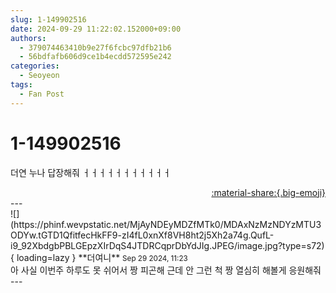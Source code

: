 ```yaml
---
slug: 1-149902516
date: 2024-09-29 11:22:02.152000+09:00
authors:
  - 379074463410b9e27f6fcbc97dfb21b6
  - 56bdfafb606d9ce1b4ecdd572595e242
categories:
  - Seoyeon
tags:
  - Fan Post
---
```


# 1-149902516

<div class="post-container" markdown="1">
<div class="content-container md-sidebar__scrollwrap" markdown="1">

더연 누나 답장해줘 ㅓㅓㅓㅓㅓㅓㅓㅓㅓㅓㅓ

</div>
</div>

<div style="text-align: right;" markdown="1">
<a href="https://weverse.io/fromis9/fanpost/1-149902516" style="text-align: right;">:material-share:{.big-emoji}</a>
</div>
---

<div class="comments-container md-sidebar__scrollwrap" markdown="1">
<div class="comment" markdown="1">
<div class='id-container' markdown="1">
![](https://phinf.wevpstatic.net/MjAyNDEyMDZfMTk0/MDAxNzMzNDYzMTU3ODYw.tGTD1QfitfecHkFF9-zI4fL0xnXf8VH8ht2j5Xh2a74g.QufL-i9_92XbdgbPBLGEpzXIrDqS4JTDRCqprDbYdJIg.JPEG/image.jpg?type=s72){ loading=lazy }
**<span class="artist">더여니</span>** <small>Sep 29 2024, 11:23</small><br>
</div>
<div class='comment-body' markdown="1">
아 사실 이번주 하루도 못 쉬어서 짱 피곤해 근데 안 그런 척 짱 열심히 해볼게 응원해줘
</div>
</div>
</div>
---
